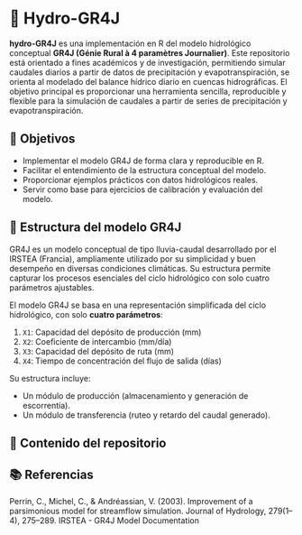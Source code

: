 # 🌊 Hydro-GR4J

**hydro-GR4J** es una implementación en R del modelo hidrológico conceptual **GR4J (Génie Rural à 4 paramètres Journalier)**. Este repositorio está orientado a fines académicos y de investigación, permitiendo simular caudales diarios a partir de datos de precipitación y evapotranspiración, se orienta al modelado del balance hídrico diario en cuencas hidrográficas. El objetivo principal es proporcionar una herramienta sencilla, reproducible y flexible para la simulación de caudales a partir de series de precipitación y evapotranspiración.

## 📌 Objetivos

- Implementar el modelo GR4J de forma clara y reproducible en R.
- Facilitar el entendimiento de la estructura conceptual del modelo.
- Proporcionar ejemplos prácticos con datos hidrológicos reales.
- Servir como base para ejercicios de calibración y evaluación del modelo.

## 🔧 Estructura del modelo GR4J

GR4J es un modelo conceptual de tipo lluvia-caudal desarrollado por el IRSTEA (Francia), ampliamente utilizado por su simplicidad y buen desempeño en diversas condiciones climáticas. Su estructura permite capturar los procesos esenciales del ciclo hidrológico con solo cuatro parámetros ajustables.

El modelo GR4J se basa en una representación simplificada del ciclo hidrológico, con solo **cuatro parámetros**:

1. `X1`: Capacidad del depósito de producción (mm)
2. `X2`: Coeficiente de intercambio (mm/día)
3. `X3`: Capacidad del depósito de ruta (mm)
4. `X4`: Tiempo de concentración del flujo de salida (días)

Su estructura incluye:
- Un módulo de producción (almacenamiento y generación de escorrentía).
- Un módulo de transferencia (ruteo y retardo del caudal generado).

## 📁 Contenido del repositorio

## 📚 Referencias

Perrin, C., Michel, C., & Andréassian, V. (2003). Improvement of a parsimonious model for streamflow simulation. Journal of Hydrology, 279(1–4), 275–289.
IRSTEA - GR4J Model Documentation
